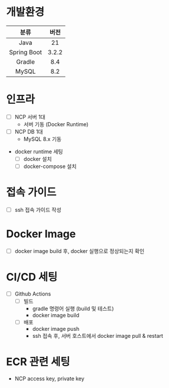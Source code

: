 # 개발환경
| 분류 |  버전   |
|:---:|:-----:|
| Java |  21   |
| Spring Boot | 3.2.2 |
| Gradle |  8.4  |
| MySQL |  8.2  |

# 인프라
- [ ] NCP 서버 1대
  - 서버 기동 (Docker Runtime)
- [ ] NCP DB 1대
  - MySQL 8.x 기동
- docker runtime 세팅
  - [ ] docker 설치
  - [ ] docker-compose 설치
  
# 접속 가이드
- [ ] ssh 접속 가이드 작성

# Docker Image
- [ ] docker image build 후, docker 실행으로 정상되는지 확인

# CI/CD 세팅
- [ ] Github Actions
  - [ ] 빌드
    - gradle 명령어 실행 (build 및 테스트)
    - docker image build
  - [ ] 배포
    - docker image push
    - ssh 접속 후, 서버 호스트에서 docker image pull & restart

# ECR 관련 세팅
- NCP access key, private key
```bash

```

